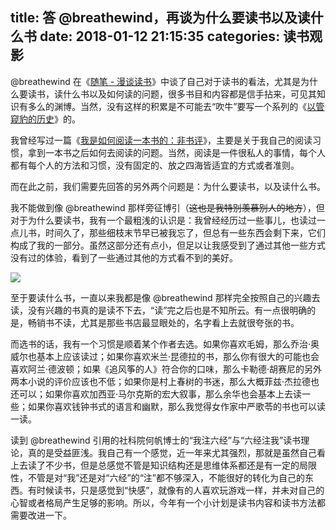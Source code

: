 title: 答 @breathewind，再谈为什么要读书以及读什么书
date: 2018-01-12 21:15:35
categories: 读书观影
---



@breathewind 在《[随笔 - 漫谈读书](https://steemit.com/cn/@breathewind/4xre3m-or)》中谈了自己对于读书的看法，尤其是为什么要读书，读什么书以及如何读的问题，很多书目和内容都是信手拈来，可见其知识有多么的渊博。当然，没有这样的积累是不可能去“吹牛”要写一个系列的《[以管窥豹的历史](https://steemit.com/cn/@breathewind/6cbd4b)》的。

<!--more-->

我曾经写过一篇《[我是如何阅读一本书的：非书评](https://steemit.com/cn/@drunkevil/how-i-read-a-book)》，主要是关于我自己的阅读习惯，拿到一本书之后如何去阅读的问题。当然，阅读是一件很私人的事情，每个人都有每个人的方法和习惯，没有固定的、放之四海皆适宜的方式或者准则。

而在此之前，我们需要先回答的另外两个问题是：为什么要读书，以及读什么书。

我不能做到像 @breathewind 那样旁征博引（~~这也是我特别羡慕别人的地方~~），但对于为什么要读书，我有一个最粗浅的认识是：我曾经经历过一些事儿，也读过一点儿书，时间久了，那些细枝末节早已被我忘了，但总有一些东西会剩下来，它们构成了我的一部分。虽然这部分还有点小，但足以让我感受到了通过其他一些方式没有过的体验，看到了一些通过其他的方式看不到的美好。

![ ](https://steemitimages.com/DQmUAYhcop51SDeKf9F4Q4dRKeuRJ9mkoVB92cBsxudY8Zs/VOJDE0219.JPG)

至于要读什么书，一直以来我都是像 @breathewind 那样完全按照自己的兴趣去读，没有兴趣的书真的是读不下去，“读”完之后也是不知所云。有一点很明确的是，畅销书不读，尤其是那些书店最显眼处的，名字看上去就很夸张的书。

而选书的话，我有一个习惯是顺着某个作者去选。如果你喜欢毛姆，那么乔治·奥威尔也基本上应该读过；如果你喜欢米兰·昆德拉的书，那么你有很大的可能也会喜欢阿兰·德波顿；如果《追风筝的人》符合你的口味，那么卡勒德·胡赛尼的另外两本小说的评价应该也不低；如果你是村上春树的书迷，那么大概菲兹·杰拉德也还可以；如果你喜欢加西亚·马尔克斯的宏大叙事，那么余华也会基本上去读一些；如果你喜欢钱钟书式的语言和幽默，那么我觉得女作家中严歌苓的书也可以读一读。

读到 @breathewind 引用的社科院何帆博士的“我注六经”与“六经注我”读书理论，真的是受益匪浅。我自己有一个感觉，近一年来尤其强烈，那就是虽然自己看上去读了不少书，但是总感觉不管是知识结构还是思维体系都还是有一定的局限性，不管是对“我”还是对“六经”的“注”都不够深入，不能很好的转化为自己的东西。有时候读书，只是感觉到“快感”，就像有的人喜欢玩游戏一样，并未对自己的心智或者格局产生足够的影响。所以，今年有一个小计划是读书内容和读书方法都需要改进一下。

